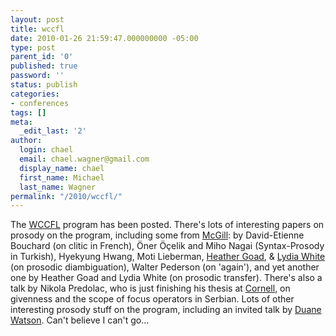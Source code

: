 ```yaml
---
layout: post
title: wccfl
date: 2010-01-26 21:59:47.000000000 -05:00
type: post
parent_id: '0'
published: true
password: ''
status: publish
categories:
- conferences
tags: []
meta:
  _edit_last: '2'
author:
  login: chael
  email: chael.wagner@gmail.com
  display_name: chael
  first_name: Michael
  last_name: Wagner
permalink: "/2010/wccfl/"
---
```

The [WCCFL](http://www.wccfl2010.org/home.htm) program has been posted. There's lots of interesting papers on prosody on the program, including some from [McGill](http://www.mcgill.ca/linguistics/): by David-Etienne Bouchard (on clitic in French), Öner Öçelik and Miho Nagai (Syntax-Prosody in Turkish), Hyekyung Hwang, Moti Lieberman, [Heather Goad](http://www.mcgill.ca/linguistics/people/goad/), & [Lydia White](http://webpages.mcgill.ca/staff/group2/lwhite/web/) (on prosodic diambiguation), Walter Pederson (on 'again'), and yet another one by Heather Goad and Lydia White (on prosodic transfer). There's also a talk by Nikola Predolac, who is just finishing his thesis at [Cornell](http://ling.cornell.edu/), on givenness and the scope of focus operators in Serbian. Lots of other interesting prosody stuff on the program, including an invited talk by [Duane Watson](http://s.psych.uiuc.edu/people/showprofile.php?id=546). Can't believe I can't go...

